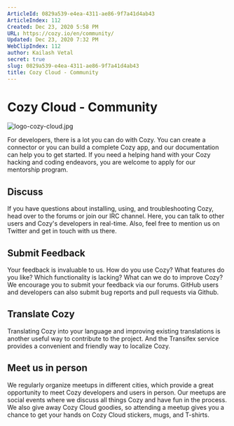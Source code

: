 ```yaml
---
ArticleId: 0829a539-e4ea-4311-ae86-9f7a41d4ab43
ArticleIndex: 112
Created: Dec 23, 2020 5:58 PM
URL: https://cozy.io/en/community/
Updated: Dec 23, 2020 7:32 PM
WebClipIndex: 112
author: Kailash Vetal
secret: true
slug: 0829a539-e4ea-4311-ae86-9f7a41d4ab43
title: Cozy Cloud - Community
---
```

#  Cozy Cloud - Community
![logo-cozy-cloud.jpg](112%202172e816c6144fa8a36c75b5f1ae793b/logo-cozy-cloud.jpg)

For developers, there is a lot you can do with Cozy. You can create a connector or you can build a complete Cozy app, and our documentation can help you to get started. If you need a helping hand with your Cozy hacking and coding endeavors, you are welcome to apply for our mentorship program.

## Discuss

If you have questions about installing, using, and troubleshooting Cozy, head over to the forums or join our IRC channel. Here, you can talk to other users and Cozy's developers in real-time. Also, feel free to mention us on Twitter and get in touch with us there.

## Submit Feedback

Your feedback is invaluable to us. How do you use Cozy? What features do you like? Which functionality is lacking? What can we do to improve Cozy? We encourage you to submit your feedback via our forums. GitHub users and developers can also submit bug reports and pull requests via Github.

## Translate Cozy

Translating Cozy into your language and improving existing translations is another useful way to contribute to the project. And the Transifex service provides a convenient and friendly way to localize Cozy.

## Meet us in person

We regularly organize meetups in different cities, which provide a great opportunity to meet Cozy developers and users in person. Our meetups are social events where we discuss all things Cozy and have fun in the process. We also give away Cozy Cloud goodies, so attending a meetup gives you a chance to get your hands on Cozy Cloud stickers, mugs, and T-shirts.
